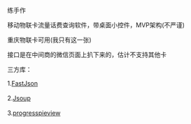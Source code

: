 练手作

移动物联卡流量话费查询软件，带桌面小控件，MVP架构(不严谨)

重庆物联卡可用(我只有这一张)

接口是在中间商的微信页面上扒下来的，估计不支持其他卡

三方库：

1.[FastJson](https://github.com/alibaba/fastjson)<br />  
2.[Jsoup](https://github.com/jhy/jsoup)<br />  
3.[progresspieview](https://github.com/FilipPudak/ProgressPieView)<br />
